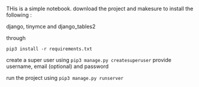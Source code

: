 THis is a simple notebook.
download the project and makesure to install the following :

django, tinymce and django_tables2


through 

`pip3 install -r requirements.txt`


create a super user using `pip3 manage.py createsuperuser`
provide username, email (optional) and password

run the project using `pip3 manage.py runserver`